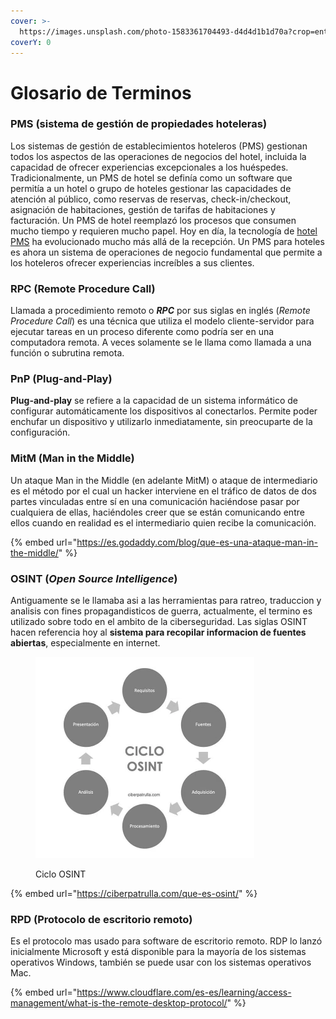 ```yaml
---
cover: >-
  https://images.unsplash.com/photo-1583361704493-d4d4d1b1d70a?crop=entropy&cs=srgb&fm=jpg&ixid=M3wxOTcwMjR8MHwxfHNlYXJjaHwxfHxkaWNjaW9uYXJpb3xlbnwwfHx8fDE2ODQyNDIyOTh8MA&ixlib=rb-4.0.3&q=85
coverY: 0
---
```


# Glosario de Terminos

### PMS (sistema de gestión de propiedades hoteleras)

Los sistemas de gestión de establecimientos hoteleros (PMS) gestionan todos los aspectos de las operaciones de negocios del hotel, incluida la capacidad de ofrecer experiencias excepcionales a los huéspedes. Tradicionalmente, un PMS de hotel se definía como un software que permitía a un hotel o grupo de hoteles gestionar las capacidades de atención al público, como reservas de reservas, check-in/checkout, asignación de habitaciones, gestión de tarifas de habitaciones y facturación. Un PMS de hotel reemplazó los procesos que consumen mucho tiempo y requieren mucho papel. Hoy en día, la tecnología de [hotel PMS](https://www.oracle.com/es/industries/hospitality/hotel-property-management/hotel-pms-software/) ha evolucionado mucho más allá de la recepción. Un PMS para hoteles es ahora un sistema de operaciones de negocio fundamental que permite a los hoteleros ofrecer experiencias increíbles a sus clientes.

### RPC (Remote Procedure Call)

Llamada a procedimiento remoto o _**RPC**_ por sus siglas en inglés (_Remote Procedure Call_) es una técnica que utiliza el modelo cliente-servidor para ejecutar tareas en un proceso diferente como podría ser en una computadora remota. A veces solamente se le llama como llamada a una función o subrutina remota.

### PnP (Plug-and-Play)

**Plug-and-play** se refiere a la capacidad de un sistema informático de configurar automáticamente los dispositivos al conectarlos. Permite poder enchufar un dispositivo y utilizarlo inmediatamente, sin preocuparte de la configuración.

### MitM (Man in the Middle)

Un ataque Man in the Middle (en adelante MitM) o ataque de intermediario es el método por el cual un hacker interviene en el tráfico de datos de dos partes vinculadas entre sí en una comunicación haciéndose pasar por cualquiera de ellas, haciéndoles creer que se están comunicando entre ellos cuando en realidad es el intermediario quien recibe la comunicación.

{% embed url="https://es.godaddy.com/blog/que-es-una-ataque-man-in-the-middle/" %}

### OSINT (_Open Source Intelligence_)

Antiguamente se le llamaba asi a las herramientas para ratreo, traduccion y analisis con fines propagandisticos de guerra, actualmente, el termino es utilizado sobre todo en el ambito de la ciberseguridad. Las siglas OSINT hacen referencia hoy al **sistema para recopilar informacion de fuentes abiertas**, especialmente en internet.

<figure><img src="../.gitbook/assets/image (4).png" alt="" width="350"><figcaption><p>Ciclo OSINT</p></figcaption></figure>

{% embed url="https://ciberpatrulla.com/que-es-osint/" %}

### RPD (Protocolo de escritorio remoto)

Es el protocolo mas usado para software de escritorio remoto. RDP lo lanzó inicialmente Microsoft y está disponible para la mayoría de los sistemas operativos Windows, también se puede usar con los sistemas operativos Mac.

{% embed url="https://www.cloudflare.com/es-es/learning/access-management/what-is-the-remote-desktop-protocol/" %}

